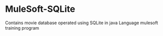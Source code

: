 # MuleSoft-SQLite
Contains movie database operated using SQLite in java Language 
mulesoft training program
